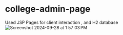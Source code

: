 # college-admin-page
Used JSP Pages for client interaction , and H2 database
![Screenshot 2024-09-28 at 1 57 03 PM](https://github.com/user-attachments/assets/95cd51b4-39fc-450c-bba6-eb954d9849cb)

